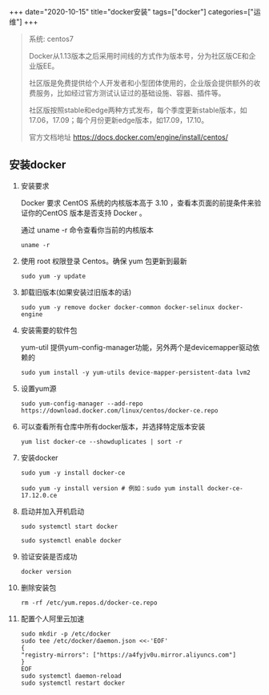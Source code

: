 +++
date="2020-10-15"
title="docker安装"
tags=["docker"]
categories=["运维"]
+++

> 系统: centos7
>
> Docker从1.13版本之后采用时间线的方式作为版本号，分为社区版CE和企业版EE。
>
> 社区版是免费提供给个人开发者和小型团体使用的，企业版会提供额外的收费服务，比如经过官方测试认证过的基础设施、容器、插件等。
>
> 社区版按照stable和edge两种方式发布，每个季度更新stable版本，如17.06，17.09；每个月份更新edge版本，如17.09，17.10。
>
> 官方文档地址  https://docs.docker.com/engine/install/centos/

## 安装docker



1. 安装要求

    Docker 要求 CentOS 系统的内核版本高于 3.10 ，查看本页面的前提条件来验证你的CentOS 版本是否支持 Docker 。

    通过 uname -r 命令查看你当前的内核版本

    `uname -r`

2. 使用 root 权限登录 Centos。确保 yum 包更新到最新

    `sudo yum -y update`

3. 卸载旧版本(如果安装过旧版本的话)

    `sudo yum -y remove docker docker-common docker-selinux docker-engine`

4. 安装需要的软件包

    yum-util 提供yum-config-manager功能，另外两个是devicemapper驱动依赖的

    `sudo yum install -y yum-utils device-mapper-persistent-data lvm2 `

5. 设置yum源

    `sudo yum-config-manager --add-repo https://download.docker.com/linux/centos/docker-ce.repo`

6. 可以查看所有仓库中所有docker版本，并选择特定版本安装

    `yum list docker-ce --showduplicates | sort -r`

7. 安装docker

    `sudo yum -y install docker-ce`

    `sudo yum -y install version # 例如：sudo yum install docker-ce-17.12.0.ce` 

8. 启动并加入开机启动

    `sudo systemctl start docker`

    `sudo systemctl enable docker`

9. 验证安装是否成功

    `docker version`

10. 删除安装包

    `rm -rf /etc/yum.repos.d/docker-ce.repo`

11. 配置个人阿里云加速

    ```
    sudo mkdir -p /etc/docker
    sudo tee /etc/docker/daemon.json <<-'EOF'
    {
    "registry-mirrors": ["https://a4fyjv0u.mirror.aliyuncs.com"]
    }
    EOF
    sudo systemctl daemon-reload
    sudo systemctl restart docker
    ```